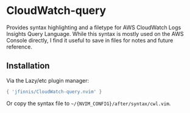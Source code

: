 # CloudWatch-query

Provides syntax highlighting and a filetype for AWS CloudWatch Logs Insights Query Language.
While this syntax is mostly used on the AWS Console directly, I find it useful to save in files
for notes and future reference.

## Installation

Via the Lazy/etc plugin manager:

```lua
{ 'jfinnis/CloudWatch-query.nvim' }
```

Or copy the syntax file to `~/{NVIM_CONFIG}/after/syntax/cwl.vim`.
